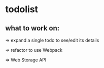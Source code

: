 # todolist

## what to work on:

=> expand a single todo to see/edit its details

=> refactor to use Webpack

=> Web Storage API

